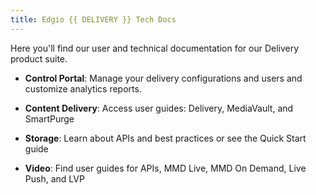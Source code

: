 ```yaml
---
title: Edgio {{ DELIVERY }} Tech Docs
---
```



Here you'll find our user and technical documentation for our Delivery product suite.

- **Control Portal**: Manage your delivery configurations and users and customize analytics reports.

- **Content Delivery**: Access user guides: Delivery, MediaVault, and SmartPurge

- **Storage**: Learn about APIs and best practices or see the Quick Start guide

- **Video**: Find user guides for APIs, MMD Live, MMD On Demand, Live Push, and LVP
